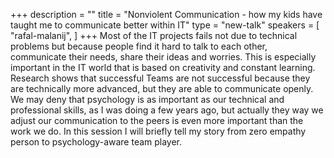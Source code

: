 +++
description = ""
title = "Nonviolent Communication - how my kids have taught me to communicate better within IT"
type = "new-talk"
speakers = [
        "rafal-malanij",
]
+++
Most of the IT projects fails not due to technical problems but because people find it hard to talk to each other, communicate their needs, share their ideas and worries. This is especially important in the IT world that is based on creativity and constant learning. Research shows that successful Teams are not successful because they are technically more advanced, but they are able to communicate openly. We may deny that psychology is as important as our technical and professional skills, as I was doing a few years ago, but actually they way we adjust our communication to the peers is even more important than the work we do.
In this session I will briefly tell my story from zero empathy person to psychology-aware team player.